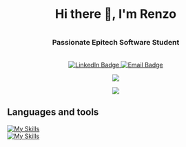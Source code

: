 # <h1 align="center">Hi there 👋, I'm Renzo</h1>
# <h3 align="center">Passionate Epitech Software Student</h3>
<br/>
<div align="center" dir="auto" id="badges">
  <a href="www.linkedin.com/in/renzomaggiori">
    <img src="https://img.shields.io/badge/LinkedIn-blue?style=for-the-badge&logo=linkedin&logoColor=white" alt="LinkedIn Badge"/>
  </a>
  <a href="mailto:maggiorirenzo@gmail.com">
    <img src="https://img.shields.io/badge/Gmail-red?style=for-the-badge&logo=gmail&logoColor=white" alt="Email Badge"/>
  </a>
</div>

<p align="center">
  <a href="https://github.com/anuraghazra/github-readme-stats">
    <img src="https://github-readme-stats.vercel.app/api?username=renzomaggiori&show_icons=true&theme=radical" />
  </a>
</p>

<p align="center">
    <a href="https://github.com/anuraghazra/convoychat">
      <img src="https://github-readme-stats.vercel.app/api/top-langs/?username=renzomaggiori&layout=compact&theme=radical" />
    </a>
</p>

## Languages and tools
  [![My Skills](https://skillicons.dev/icons?i=c,cpp,ts,js,html,css,react,tailwind,nextjs,haskell,godot)](https://skillicons.dev)
  <br/>
  [![My Skills](https://skillicons.dev/icons?i=nodejs,postgres,mongodb,go,docker,java,py,github,git,vscode,figma)](https://skillicons.dev)
